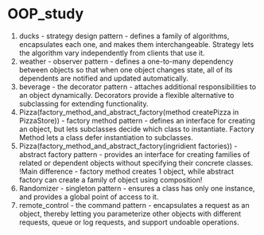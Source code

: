 # OOP_study
1) ducks - strategy design pattern - defines a family of algorithms,
encapsulates each one, and makes them interchangeable.
Strategy lets the algorithm vary independently from
clients that use it.
2) weather - observer pattern - defines a one-to-many
dependency between objects so that when one
object changes state, all of its dependents are
notified and updated automatically.
3) beverage - the decorator pattern - attaches additional
responsibilities to an object dynamically.
Decorators provide a flexible alternative to
subclassing for extending functionality.
4) Pizza(factory_method_and_abstract_factory(method createPizza in PizzaStore)) - factory method pattern - defines an interface for creating an object, but lets subclasses decide which class to instantiate. Factory Method lets a class defer instantiation to subclasses.
5) Pizza(factory_method_and_abstract_factory(ingridient factories)) - abstract factory pattern - provides an interface for creating families of related or dependent objects without specifying their concrete classes.
!Main difference - factory method creates 1 object, while abstract factory can create a family of object using composition!
6) Randomizer - singleton pattern - ensures a class has only one
instance, and provides a global point of access to it.
7) remote_control - the command pattern - encapsulates a request as an
object, thereby letting you parameterize other objects
with different requests, queue or log requests, and
support undoable operations.